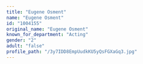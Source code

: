 ```yaml
---
title: "Eugene Osment"
name: "Eugene Osment"
id: "1004155"
original_name: "Eugene Osment"
known_for_department: "Acting"
gender: "2"
adult: "false"
profile_path: "/3y7IDD8EmpUudkKU5yQsFGXaGq3.jpg"
---
```

